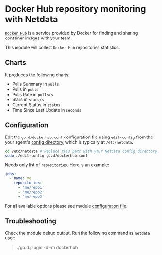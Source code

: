 <!--
title: "Docker Hub repository monitoring with Netdata"
custom_edit_url: https://github.com/netdata/go.d.plugin/edit/master/modules/dockerhub/README.md
sidebar_label: "Docker Hub repositories"
-->

# Docker Hub repository monitoring with Netdata

[`Docker Hub`](https://docs.docker.com/docker-hub/) is a service provided by Docker for finding and sharing container images with your team.
 
This module will collect `Docker Hub` repositories statistics.

## Charts

It produces the following charts:

-   Pulls Summary in `pulls`
-   Pulls in `pulls`
-   Pulls Rate in `pulls/s`
-   Stars in `stars/s`
-   Current Status in `status`
-   Time Since Last Update in `seconds`

## Configuration

Edit the `go.d/dockerhub.conf` configuration file using `edit-config` from the your agent's [config
directory](/docs/step-by-step/step-04.md#find-your-netdataconf-file), which is typically at `/etc/netdata`.

```bash
cd /etc/netdata # Replace this path with your Netdata config directory
sudo ./edit-config go.d/dockerhub.conf
```

Needs only list of `repositories`. Here is an example:

```yaml
jobs:
  - name: me
    repositories:
      - 'me/repo1'
      - 'me/repo2'
      - 'me/repo3' 
```

For all available options please see module [configuration file](https://github.com/netdata/go.d.plugin/blob/master/config/go.d/dockerhub.conf).

## Troubleshooting

Check the module debug output. Run the following command as `netdata` user:

> ./go.d.plugin -d -m dockerhub
